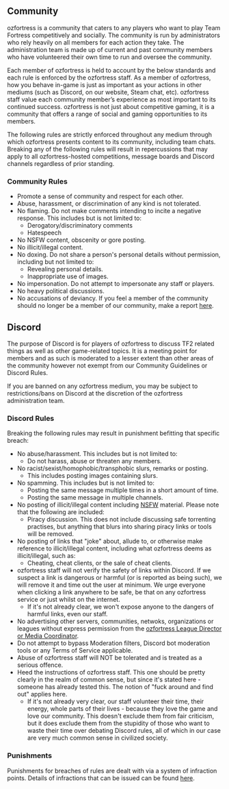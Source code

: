 ## Community
ozfortress is a community that caters to any players who want to play Team Fortress competitively and socially. The community is run by administrators who rely heavily on all members for each action they take. The administration team is made up of current and past community members who have volunteered their own time to run and oversee the community.

Each member of ozfortress is held to account by the below standards and each rule is enforced by the ozfortress staff. As a member of ozfortress, how you behave in-game is just as important as your actions in other mediums (such as Discord, on our website, Steam chat, etc). ozfortress staff value each community member’s experience as most important to its continued success. ozfortress is not just about competitive gaming, it is a community that offers a range of social and gaming opportunities to its members.

The following rules are strictly enforced throughout any medium through which ozfortress presents content to its community, including team chats. Breaking any of the following rules will result in repercussions that may apply to all ozfortress-hosted competitions, message boards and Discord channels regardless of prior standing.

### Community Rules
+ Promote a sense of community and respect for each other.
+ Abuse, harassment, or discrimination of any kind is not tolerated.
+ No flaming. Do not make comments intending to incite a negative response. This includes but is not limited to:
    - Derogatory/discriminatory comments
    - Hatespeech
+ No NSFW content, obscenity or gore posting.
+ No illicit/illegal content. 
+ No doxing. Do not share a person's personal details without permission, including but not limited to:
    - Revealing personal details.
    - Inappropriate use of images.
+ No impersonation. Do not attempt to impersonate any staff or players.
+ No heavy political discussions.
+ No accusations of deviancy. If you feel a member of the community should no longer be a member of our community, make a report [here](/support/landing/#reporting-player-behaviour).

## Discord
The purpose of Discord is for players of ozfortress to discuss TF2 related things as well as other game-related topics. It is a meeting point for members and as such is moderated to a lesser extent than other areas of the community however not exempt from our Community Guidelines or Discord Rules.

If you are banned on any ozfortress medium, you may be subject to restrictions/bans on Discord at the discretion of the ozfortress administration team.

### Discord Rules
Breaking the following rules may result in punishment befitting that specific breach:

+ No abuse/harassment. This includes but is not limited to:
    - Do not harass, abuse or threaten any members.
+ No racist/sexist/homophobic/transphobic slurs, remarks or posting.
    + This includes posting images containing slurs.
+ No spamming. This includes but is not limited to:
    - Posting the same message multiple times in a short amount of time.
    - Posting the same message in multiple channels.
+ No posting of illicit/illegal content including [NSFW](http://en.wikipedia.org/wiki/Not_safe_for_work) material. Please note that the following are included:
    + Piracy discussion. This does not include discussing safe torrenting practises, but anything that blurs into sharing piracy links or tools will be removed.
+ No posting of links that "joke" about, allude to, or otherwise make reference to illicit/illegal content, including what ozfortress deems as illicit/illegal, such as:
    + Cheating, cheat clients, or the sale of cheat clients.
+ ozfortress staff will not verify the safety of links within Discord. If we suspect a link is dangerous or harmful (or is reported as being such), we will remove it and time out the user at minimum. We urge everyone when clicking a link anywhere to be safe, be that on any ozfortress service or just whilst on the internet.
    + If it's not already clear, we won't expose anyone to the dangers of harmful links, even our staff.
+ No advertising other servers, communities, netwoks, organizations or leagues without express permission from the [ozfortress League Director or Media Coordinator](/info/staff/).
+ Do not attempt to bypass Moderation filters, Discord bot moderation tools or any Terms of Service applicable.
+ Abuse of ozfortress staff will NOT be tolerated and is treated as a serious offence.
+ Heed the instructions of ozfortress staff. This one should be pretty clearly in the realm of common sense, but since it's stated here - someone has already tested this. The notion of "fuck around and find out" applies here.
    + If it's not already very clear, our staff volunteer their time, their energy, whole parts of their lives - because they love the game and love our community. This doesn't exclude them from fair criticism, but it does exclude them from the stupidity of those who want to waste their time over debating Discord rules, all of which in our case are very much common sense in civilized society.

### Punishments
Punishments for breaches of rules are dealt with via a system of infraction points. Details of infractions that can be issued can be found [here](https://docs.ozfortress.com/rules/infractions).